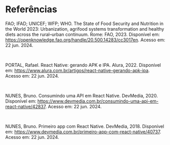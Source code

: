 # Referências

FAO; IFAD; UNICEF; WFP; WHO. The State of Food Security and Nutrition in the World 2023: Urbanization, agrifood systems transformation and healthy diets across the rural–urban continuum. Rome: FAO, 2023. Disponível em: https://openknowledge.fao.org/handle/20.500.14283/cc3017en. Acesso em: 22 jun. 2024.

<br>

PORTAL, Rafael. React Native: gerando APK e IPA. Alura, 2022. Disponível em: https://www.alura.com.br/artigos/react-native-gerando-apk-ipa. Acesso em: 22 jun. 2024.

<br>

NUNES, Bruno. Consumindo uma API em React Native. DevMedia, 2020. Disponível em: https://www.devmedia.com.br/consumindo-uma-api-em-react-native/42837. Acesso em: 22 jun. 2024.

<br>

NUNES, Bruno. Primeiro app com React Native. DevMedia, 2018. Disponível em: https://www.devmedia.com.br/primeiro-app-com-react-native/40737. Acesso em: 22 jun. 2024.
